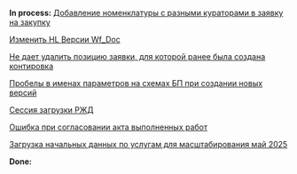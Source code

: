 **In process:**
[Добавление номенклатуры с разными кураторами в заявку на закупку](Добавление%20номенклатуры%20с%20разными%20кураторами%20в%20заявку%20на%20закупку.md)

[Изменить HL Версии Wf_Doc](Изменить%20HL%20Версии%20Wf_Doc.md)

[Не дает удалить позицию заявки, для которой ранее была создана контировка](Не%20дает%20удалить%20позицию%20заявки,%20для%20которой%20ранее%20была%20создана%20контировка.md)

[Пробелы в именах параметров на схемах БП при создании новых версий](Пробелы%20в%20именах%20параметров%20на%20схемах%20БП%20при%20создании%20новых%20версий.md)

[Сессия загрузки РЖД](Сессия%20загрузки%20РЖД.md)

[Ошибка при согласовании акта выполненных работ](Ошибка%20при%20согласовании%20акта%20выполненных%20работ.md)

[Загрузка начальных данных по услугам для масштабирования май 2025](Загрузка%20начальных%20данных%20по%20услугам%20для%20масштабирования%20май%202025.md)



**Done:**

